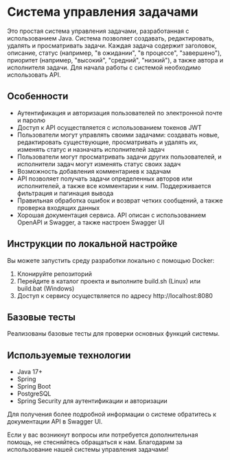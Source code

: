 # Система управления задачами

Это простая система управления задачами, разработанная с использованием Java. Система позволяет создавать, редактировать, удалять и просматривать задачи. Каждая задача содержит заголовок, описание, статус (например, "в ожидании", "в процессе", "завершено"), приоритет (например, "высокий", "средний", "низкий"), а также автора и исполнителя задачи. Для начала работы с системой необходимо использовать API.

## Особенности
- Аутентификация и авторизация пользователей по электронной почте и паролю
- Доступ к API осуществляется с использованием токенов JWT
- Пользователи могут управлять своими задачами: создавать новые, редактировать существующие, просматривать и удалять их, изменять статус и назначать исполнителей задач
- Пользователи могут просматривать задачи других пользователей, и исполнители задач могут изменять статус своих задач
- Возможность добавления комментариев к задачам
- API позволяет получать задачи определенных авторов или исполнителей, а также все комментарии к ним. Поддерживается фильтрация и пагинация вывода
- Правильная обработка ошибок и возврат четких сообщений, а также проверка входящих данных
- Хорошая документация сервиса. API описан с использованием OpenAPI и Swagger, а также настроен Swagger UI

## Инструкции по локальной настройке
Вы можете запустить среду разработки локально с помощью Docker:
1. Клонируйте репозиторий
2. Перейдите в каталог проекта и выполните build.sh (Linux) или build.bat (Windows)
3. Доступ к сервису осуществляется по адресу http://localhost:8080

## Базовые тесты
Реализованы базовые тесты для проверки основных функций системы.

## Используемые технологии
- Java 17+
- Spring
- Spring Boot
- PostgreSQL
- Spring Security для аутентификации и авторизации

Для получения более подробной информации о системе обратитесь к документации API в Swagger UI.

Если у вас возникнут вопросы или потребуется дополнительная помощь, не стесняйтесь обращаться к нам. Благодарим за использование нашей системы управления задачами!
